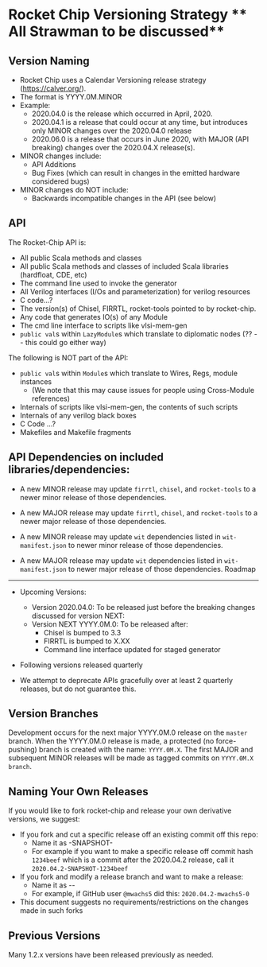 Rocket Chip Versioning Strategy ** All Strawman to be discussed**
===============================

Version Naming
--------------

* Rocket Chip uses a Calendar Versioning release strategy (https://calver.org/).
* The format is YYYY.0M.MINOR
* Example:
  * 2020.04.0 is the release which occurred in April, 2020.
  * 2020.04.1 is a release that could occur at any time, but introduces only MINOR changes over the 2020.04.0 release
  * 2020.06.0 is a release that occurs in June 2020, with MAJOR (API breaking) changes over the 2020.04.X release(s).
* MINOR changes include:
  * API Additions
  * Bug Fixes (which can result in changes in the emitted hardware considered bugs)
* MINOR changes do NOT include:
  * Backwards incompatible changes in the API (see below)

API
---

The Rocket-Chip API is: 
  * All public Scala methods and classes
  * All public Scala methods and classes of included Scala libraries (hardfloat, CDE, etc)
  * The command line used to invoke the generator
  * All Verilog interfaces (I/Os and parameterization) for verilog resources
  * C code...?
  * The version(s) of Chisel, FIRRTL, rocket-tools pointed to by rocket-chip.
  * Any code that generates IO(s) of any Module
  * The cmd line interface to scripts like vlsi-mem-gen
  * `public val`s within `LazyModule`s which translate to diplomatic nodes (?? -- this could go either way)

The following is NOT part of the API:
  * `public val`s within `Module`s which translate to Wires, Regs, module instances
    * (We note that this may cause issues for people using Cross-Module references)
  * Internals of scripts like vlsi-mem-gen, the contents of such scripts
  * Internals of any verilog black boxes
  * C Code ...?
  * Makefiles and Makefile fragments
  
API Dependencies on included libraries/dependencies:
------------------------------------------------------

* A new MINOR release may update `firrtl`, `chisel`, and `rocket-tools` to a newer minor release of those dependencies.
* A new MAJOR release may update `firrtl`, `chisel`, and `rocket-tools` to a newer major release of those dependencies.

* A new MINOR release may update `wit` dependencies listed in `wit-manifest.json` to newer minor release of those dependencies.
* A new MAJOR release may update `wit` dependencies listed in `wit-manifest.json` to newer major release of those dependencies.
Roadmap
-------

* Upcoming Versions:

  - Version 2020.04.0: To be released just before the breaking changes discussed for version NEXT:
  - Version NEXT YYYY.0M.0: To be released after:
    - Chisel is bumped to 3.3
    - FIRRTL is bumped to X.XX
    - Command line interface updated for staged generator
    
* Following versions released quarterly

* We attempt to deprecate APIs gracefully over at least 2 quarterly releases, but do not guarantee this.

Version Branches
-----------------

Development occurs for the next major YYYY.0M.0 release on the `master` branch.
When the YYYY.0M.0 release is made, a protected (no force-pushing) branch is created with the name: `YYYY.0M.X`.
The first MAJOR and subsequent MINOR releases will be made as tagged commits on `YYYY.0M.X branch`.

Naming Your Own Releases
---------------------------


If you would like to fork rocket-chip and release your own derivative versions, we suggest:
  * If you fork and cut a specific release off an existing commit off this repo:
    * Name it as <release>-SNAPSHOT-<git commit hash>
    * For example if you want to make a specific release off commit hash `1234beef` which is a commit after the 2020.04.2 release, call it `2020.04.2-SNAPSHOT-1234beef`
  * If you fork and modify a release branch and want to make a release:
    * Name it as <release>-<identifier>-<arbitrary number with meaning decided by the entity doing the release>
    * For example, if GitHub user `@mwachs5` did this: `2020.04.2-mwachs5-0`
 * This document suggests no requirements/restrictions on the changes made in such forks

Previous Versions
-----------------

Many 1.2.x versions have been released previously as needed.
